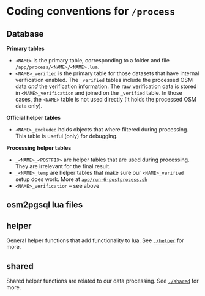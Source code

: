 # Coding conventions for `/process`

## Database

**Primary tables**

- `<NAME>` is the primary table, corresponding to a folder and file `/app/process/<NAME>/<NAME>.lua`.
- `<NAME>_verified` is the primary table for those datasets that have internal verification enabled.
  The `_verified` tables include the processed OSM data _and_ the verification information. The raw verification data is stored in `<NAME>_verification` and joined on the `_verified` table.
  In those cases, the `<NAME>` table is not used directly (it holds the processed OSM data only).

**Official helper tables**

- `<NAME>_excluded` holds objects that where filtered during processing. This table is useful (only) for debugging.

**Processing helper tables**

- `_<NAME>_<POSTFIX>` are helper tables that are used during processing. They are irrelevant for the final result.
- `_<NAME>_temp` are helper tables that make sure our `<NAME>_verified` setup does work. More at [`app/run-6-postprocess.sh`](/app/run-6-postprocess.sh)
- `<NAME>_verification` – see above

## osm2pgsql lua files

## helper

General helper functions that add functionality to lua. See [`./helper`](`./helper`) for more.

## shared

Shared helper functions are related to our data processing. See [`./shared`](`./shared`) for more.
